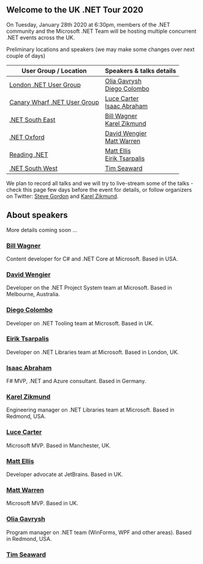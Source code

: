 ## Welcome to the UK .NET Tour 2020

On Tuesday, January 28th 2020 at 6:30pm, members of the .NET community and the Microsoft .NET Team will be hosting multiple concurrent .NET events across the UK.

Preliminary locations and speakers (we may make some changes over next couple of days)

| User Group / Location | Speakers & talks details |
|-----------------------|--------------------------|
| [London .NET User Group](https://www.meetup.com/London-NET-User-Group/) | [Olia Gavrysh](https://twitter.com/oliagavrysh) <br/> [Diego Colombo](https://twitter.com/colombod) |
| [Canary Wharf .NET User Group](https://www.meetup.com/Canary-Wharf-NET-User-Group/) | [Luce Carter](https://twitter.com/LuceCarter1) <br/> [Isaac Abraham](https://twitter.com/isaac_abraham) |
| [.NET South East](https://www.meetup.com/dotnetsoutheast/events/267244937/) | [Bill Wagner](https://twitter.com/billwagner) <br/> [Karel Zikmund](https://twitter.com/ziki_cz) |
| [.NET Oxford](https://www.meetup.com/dotnetoxford/events/267776292/) | [David Wengier](https://twitter.com/davidwengier) <br/> [Matt Warren](https://twitter.com/matthewwarren) |
| [Reading .NET](https://www.meetup.com/reading-dot-net/) | [Matt Ellis](https://twitter.com/citizenmatt) <br/> [Eirik Tsarpalis](https://twitter.com/eiriktsarpalis) |
| [.NET South West](https://www.meetup.com/dotnetsouthwest/) | [Tim Seaward](https://twitter.com/timseaw) |

We plan to record all talks and we will try to live-stream some of the talks - check this page few days before the event for details, or follow organizers on Twitter: [Steve Gordon](https://twitter.com/stevejgordon) and [Karel Zikmund](https://twitter.com/ziki_cz).

## About speakers

More details coming soon ...

### [Bill Wagner](https://twitter.com/billwagner)

Content developer for C# and .NET Core at Microsoft. Based in USA.

### [David Wengier](https://twitter.com/davidwengier)

Developer on the .NET Project System team at Microsoft. Based in Melbourne, Australia.

### [Diego Colombo](https://twitter.com/colombod)

Developer on .NET Tooling team at Microsoft. Based in UK.

### [Eirik Tsarpalis](https://twitter.com/eiriktsarpalis)

Developer on .NET Libraries team at Microsoft. Based in London, UK.

### [Isaac Abraham](https://twitter.com/isaac_abraham)

F# MVP, .NET and Azure consultant. Based in Germany.

### [Karel Zikmund](https://twitter.com/ziki_cz)

Engineering manager on .NET Libraries team at Microsoft. Based in Redmond, USA.

### [Luce Carter](https://twitter.com/LuceCarter1)

Microsoft MVP. Based in Manchester, UK.

### [Matt Ellis](https://twitter.com/citizenmatt)

Developer advocate at JetBrains. Based in UK.

### [Matt Warren](https://twitter.com/matthewwarren)

Microsoft MVP. Based in UK.

### [Olia Gavrysh](https://twitter.com/oliagavrysh)

Program manager on .NET team (WinForms, WPF and other areas). Based in Redmond, USA.

### [Tim Seaward](https://twitter.com/timseaw)
